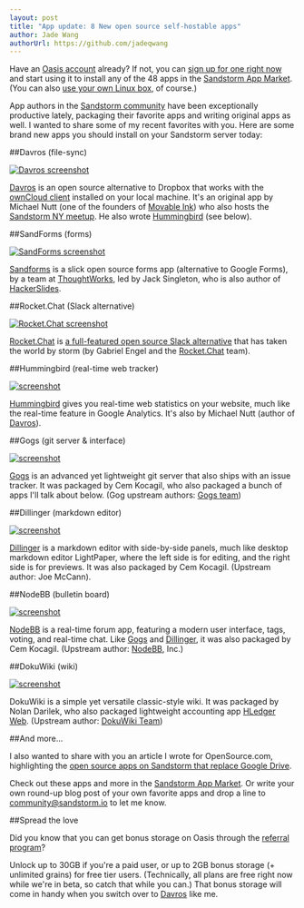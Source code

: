 ```yaml
---
layout: post
title: "App update: 8 New open source self-hostable apps"
author: Jade Wang
authorUrl: https://github.com/jadeqwang
---
```


Have an [Oasis account](http://oasis.sandstorm.io) already? If not, you can [sign up for one right now](https://sandstorm.io/get) and start using it to install any of the 48 apps in the [Sandstorm App Market](http://apps.sandstorm.io). (You can also [use your own Linux box](https://sandstorm.io/get#self-hosting), of course.)

App authors in the [Sandstorm community](https://sandstorm.io/community) have been exceptionally productive lately, packaging their favorite apps and writing original apps as well. I wanted to share some of my recent favorites with you. Here are some brand new apps you should install on your Sandstorm server today:

##Davros (file-sync)

[![Davros screenshot](/news/images/davros-screenshot.png)](https://apps.sandstorm.io/app/8aspz4sfjnp8u89000mh2v1xrdyx97ytn8hq71mdzv4p4d8n0n3h)

[Davros](https://apps.sandstorm.io/app/8aspz4sfjnp8u89000mh2v1xrdyx97ytn8hq71mdzv4p4d8n0n3h) is an open source alternative to Dropbox that works with the [ownCloud client](https://owncloud.org/install/#install-clients) installed on your local machine. It's an original app by Michael Nutt (one of the founders of [Movable Ink](https://movableink.com/)) who also hosts the [Sandstorm NY meetup](http://www.meetup.com/Sandstorm-NY/). He also wrote [Hummingbird](https://apps.sandstorm.io/app/4mfserfc04wtcevvgn0jw27hvwfntmt8j468y3ma55kj8d5tj9kh) (see below).


##SandForms (forms)

[![SandForms screenshot](/news/images/sandforms.png)](https://apps.sandstorm.io/app/ztxnreej8a0pqn97ccfhuckswjkrmsaavn85n5sgzk30tv2k4y9h)

[Sandforms](https://apps.sandstorm.io/app/ztxnreej8a0pqn97ccfhuckswjkrmsaavn85n5sgzk30tv2k4y9h) is a slick open source forms app (alternative to Google Forms), by a team at [ThoughtWorks](https://www.thoughtworks.com/), led by Jack Singleton, who is also author of [HackerSlides](https://apps.sandstorm.io/app/7qvcjh7gk0rzdx1s3c8gufd288sesf6vvdt297756xcv4q8xxvhh).

##Rocket.Chat (Slack alternative)

[![Rocket.Chat screenshot](/images/rocketchat.jpg)](https://apps.sandstorm.io/app/vfnwptfn02ty21w715snyyczw0nqxkv3jvawcah10c6z7hj1hnu0)

[Rocket.Chat](https://apps.sandstorm.io/app/vfnwptfn02ty21w715snyyczw0nqxkv3jvawcah10c6z7hj1hnu0) is [a full-featured open source Slack alternative](https://blog.okturtles.com/2015/11/five-open-source-slack-alternatives/) that has taken the world by storm (by Gabriel Engel and the [Rocket.Chat](http://rocket.chat) team).

##Hummingbird (real-time web tracker)

[![screenshot](/news/images/06980a0d551bed7ef4eb3991ae1cb92f.png)](https://apps.sandstorm.io/app/4mfserfc04wtcevvgn0jw27hvwfntmt8j468y3ma55kj8d5tj9kh)

[Hummingbird](https://apps.sandstorm.io/app/4mfserfc04wtcevvgn0jw27hvwfntmt8j468y3ma55kj8d5tj9kh) gives you real-time web statistics on your website, much like the real-time feature in Google Analytics. It's also by Michael Nutt (author of [Davros](https://apps.sandstorm.io/app/8aspz4sfjnp8u89000mh2v1xrdyx97ytn8hq71mdzv4p4d8n0n3h)).

##Gogs (git server & interface)

[![screenshot](/news/images/gogs_screenshot.png)](https://apps.sandstorm.io/app/d9ygf47xrtnw12j92cyt6cu8ut75esx01u4q3kcrn8415w9qzzgh)

[Gogs](https://apps.sandstorm.io/app/d9ygf47xrtnw12j92cyt6cu8ut75esx01u4q3kcrn8415w9qzzgh) is an advanced yet lightweight git server that also ships with an issue tracker. It was packaged by Cem Kocagil, who also packaged a bunch of apps I'll talk about below. (Gog upstream authors: [Gogs team](https://gogs.io/))

##Dillinger (markdown editor)

[![screenshot](/news/images/dillinger_screenshot.png)](https://apps.sandstorm.io/app/fq057t4ek3yt96xsfje6c1wv61pkjkqm9hs1539x4jqxjwzdp7fh)

[Dillinger](https://apps.sandstorm.io/app/fq057t4ek3yt96xsfje6c1wv61pkjkqm9hs1539x4jqxjwzdp7fh) is a markdown editor with side-by-side panels, much like desktop markdown editor LightPaper, where the left side is for editing, and the right side is for previews. It was also packaged by Cem Kocagil. (Upstream author: Joe McCann). 

##NodeBB (bulletin board)

[![screenshot](/news/images/5f71ba0fe62cc3d437db933495a7c121.png)](https://apps.sandstorm.io/app/zt4j87mc54jkgaehgfqyq2a0qeytm15pcskazvxfkh10yqg4rsrh)

[NodeBB](https://apps.sandstorm.io/app/zt4j87mc54jkgaehgfqyq2a0qeytm15pcskazvxfkh10yqg4rsrh) is a real-time forum app, featuring a modern user interface, tags, voting, and real-time chat. Like [Gogs](https://apps.sandstorm.io/app/d9ygf47xrtnw12j92cyt6cu8ut75esx01u4q3kcrn8415w9qzzgh) and [Dillinger](https://apps.sandstorm.io/app/fq057t4ek3yt96xsfje6c1wv61pkjkqm9hs1539x4jqxjwzdp7fh), it was also packaged by Cem Kocagil. (Upstream author: [NodeBB](https://nodebb.org/), Inc.)

##DokuWiki (wiki)

[![screenshot](/news/images/DokuWiki_screenshot.png)](https://apps.sandstorm.io/app/nx3dqcmz2sjjz939vkg4847vvxrzqsatqfjrt3ea50z3jac5kv7h)

DokuWiki is a simple yet versatile classic-style wiki. It was packaged by Nolan Darilek, who also packaged lightweight accounting app [HLedger Web](https://apps.sandstorm.io/app/8x12h6p0x0nrzk73hfq6zh2jxtgyzzcty7qsatkg7jfg2mzw5n90). (Upstream author: [DokuWiki Team](https://www.dokuwiki.org))

##And more...

I also wanted to share with you an article I wrote for OpenSource.com, highlighting the [open source apps on Sandstorm that replace Google Drive](https://opensource.com/life/15/12/5-open-source-web-apps-self-hosted). 

Check out these apps and more in the [Sandstorm App Market](http://apps.sandstorm.io). Or write your own round-up blog post of your own favorite apps and drop a line to [community@sandstorm.io](mailto:community@sandstorm.io) to let me know.

##Spread the love

Did you know that you can get bonus storage on Oasis through the [referral program](https://oasis.sandstorm.io/referrals)? 

Unlock up to 30GB if you're a paid user, or up to 2GB bonus storage (+ unlimited grains) for free tier users. (Technically, all plans are free right now while we're in beta, so catch that while you can.)  That bonus storage will come in handy when you switch over to [Davros](https://apps.sandstorm.io/app/8aspz4sfjnp8u89000mh2v1xrdyx97ytn8hq71mdzv4p4d8n0n3h) like me.
